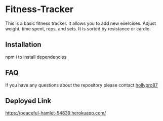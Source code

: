 # Fitness-Tracker

This is a basic fitness tracker. It allows you to add new exercises. Adjust weight, time spent, reps, and sets. It is sorted by resistance or cardio.

## Installation

npm i to install dependencies

## FAQ

If you have any questions about the repository please contact [hollypro87](https://github.com/hollypro87/)

## Deployed Link

https://peaceful-hamlet-54839.herokuapp.com/
